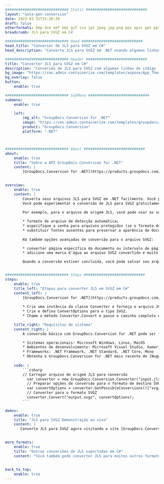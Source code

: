 ```yaml
---
############################# Static ############################
layout: "auto-gen-conversion"
date: 2023-03-31T15:26:29
draft: false
otherformats: bmp dcm emf emz gif ico jp2 jpeg jpg png pps ppsx ppt pptx psb psd svg svgz tga tif tiff webp wmf wmz
breadcrumb: JLS para SVGZ em C#

############################# Head ############################
head_title: "Conversor de JLS para SVGZ em C#"
head_description: "Converta JLS para SVGZ em .NET usando algumas linhas de código. Use a API de conversão de documentos do GroupDocs para converter mais de 160 formatos de arquivo."

############################# Header ############################
title: "Converter JLS para SVGZ em C#"
description: "Conversão de JLS para SVGZ com algumas linhas de código .NET"
bg_image: "https://cms.admin.containerize.com/templates/aspose/App_Themes/V3/images/bg/header1.png"
bg_overlay: false
button:
    enable: true

############################# SubMenu ############################
submenu:
    enable: true

    left:
        img_alt: "GroupDocs.Conversion for .NET"
        image: "https://cms.admin.containerize.com/templates/groupdocs/images/product-logos/90x90-noborder/groupdocs-conversion-net.png"
        product: "GroupDocs.Conversion"
        platform: ".NET"



############################# About ############################
about:
    enable: true
    title: "Sobre a API GroupDocs.Conversion for .NET"
    content: |
        [GroupDocs.Conversion for .NET](https://products.groupdocs.com/conversion/net/) pode ser usado para converter Microsoft Word, Excel, PowerPoint, PDF, Visio e outros formatos. GroupDocs.Conversion é uma API independente que é adequada para sistemas internos e de back-end onde é necessário alto desempenho. Não depende de nenhum software como Microsoft ou Open Office.
    

overview:
    enable: true
    content: |
        Converta seus arquivos JLS para SVGZ em .NET facilmente. Você pode usar apenas algumas linhas de código C# em qualquer plataforma de sua escolha, como - Windows, Linux, macOS.
        Você pode experimentar a conversão de JLS para SVGZ gratuitamente e avaliar a qualidade dos resultados da conversão. Juntamente com cenários de conversão de arquivo simples, você pode tentar opções mais avançadas para carregar o arquivo de origem JLS e para salvar o resultado de saída SVGZ. 
        
        Por exemplo, para o arquivo de origem JLS, você pode usar as seguintes opções de carregamento:

        * formato de arquivo de detecção automática;
        * especifique a senha para arquivos protegidos (se o formato de arquivo suportar);
        * substituir fontes ausentes para preservar a aparência do documento.
        
        Há também opções avançadas de conversão para o arquivo SVGZ:

        * converter página específica do documento ou intervalo de páginas;
        * adicione uma marca d'água ao arquivo SVGZ convertido e muito mais.

        Quando a conversão estiver concluída, você pode salvar seu arquivo SVGZ no caminho do arquivo local ou em qualquer armazenamento de terceiros, como FTP, Amazon S3, Google Drive, Dropbox etc. Observe - para converter JLS para {{ TO}} não há necessidade de nenhum software adicional instalado - como MS Office, Open Office, Adobe Acrobat Reader etc.


############################# Steps ############################
steps:
    enable: true
    title_left: "Etapas para converter JLS em SVGZ em C#"
    content_left: |
        [GroupDocs.Conversion for .NET](https://products.groupdocs.com/conversion/net/) torna mais fácil para os desenvolvedores converter um arquivo JLS para SVGZ com algumas linhas de código.
        
        * Crie uma instância da classe Converter e forneça o arquivo JLS com o caminho completo
        * Crie e defina ConvertOptions para o tipo SVGZ.
        * Chame o método Converter.Convert e passe o caminho completo e o formato (SVGZ) como parâmetro

    title_right: "Requisitos de sistema"
    content_right: |
        A conversão básica com GroupDocs.Conversion for .NET pode ser feita em apenas algumas etapas simples. Nossas APIs são suportadas em todas as principais plataformas e sistemas operacionais. Antes de executar o código abaixo, certifique-se de ter os seguintes pré-requisitos instalados em seu sistema.

        * Sistemas operacionais: Microsoft Windows, Linux, MacOS
        * Ambientes de desenvolvimento: Microsoft Visual Studio, Xamarin, MonoDevelop
        * Frameworks: .NET Framework, .NET Standard, .NET Core, Mono
        * Obtenha o GroupDocs.Conversion for .NET mais recente de [Nuget](https://www.nuget.org/packages/groupdocs.conversion)
         
    code: |
        ```csharp    
        // Carregar arquivo de origem JLS para conversão
          var converter = new GroupDocs.Conversion.Converter("input.jls");
          // Preparar opções de conversão para o formato de destino SVGZ
          var convertOptions = converter.GetPossibleConversions()["svgz"].ConvertOptions;
          // Converter para o formato SVGZ
          converter.Convert("output.svgz", convertOptions);
        ```

demos:
    enable: true
    title: "JLS para SVGZ Demonstração ao vivo"
    content: |
       Converta JLS para SVGZ agora visitando o site [GroupDocs.Conversion App](https://products.groupdocs.app/conversion/family). A demonstração online tem as seguintes vantagens
          

more_formats:
    enable: true
    title: "Outras conversões de JLS suportadas em C#"
    content: "Você também pode converter JLS para muitos outros formatos de arquivo. Por favor, veja a lista abaixo."
       
       
back_to_top:
    enable: true
---
```

